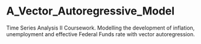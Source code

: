# A_Vector_Autoregressive_Model
Time Series Analysis II Coursework. Modelling the development of inflation, unemployment and effective Federal Funds rate with vector autoregression.
